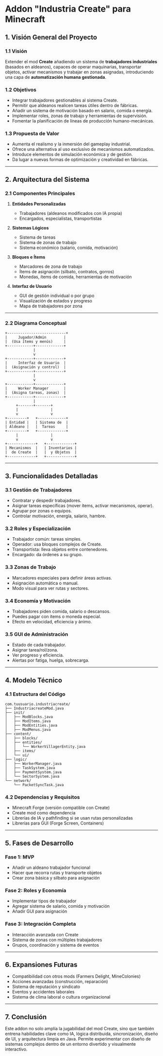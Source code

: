 # Addon "Industria Create" para Minecraft

## 1. Visión General del Proyecto

### 1.1 Visión
Extender el mod **Create** añadiendo un sistema de **trabajadores industriales** (basados en aldeanos), capaces de operar maquinarias, transportar objetos, activar mecanismos y trabajar en zonas asignadas, introduciendo una capa de **automatización humana gestionada**.

### 1.2 Objetivos
- Integrar trabajadores gestionables al sistema Create.
- Permitir que aldeanos realicen tareas útiles dentro de fábricas.
- Añadir un sistema de motivación basado en salario, comida o energía.
- Implementar roles, zonas de trabajo y herramientas de supervisión.
- Fomentar la planificación de líneas de producción humano-mecánicas.

### 1.3 Propuesta de Valor
- Aumenta el realismo y la inmersión del gameplay industrial.
- Ofrece una alternativa al uso exclusivo de mecanismos automatizados.
- Introduce elementos de simulación económica y de gestión.
- Da lugar a nuevas formas de optimización y creatividad en fábricas.

---

## 2. Arquitectura del Sistema

### 2.1 Componentes Principales
1. **Entidades Personalizadas**
   - Trabajadores (aldeanos modificados con IA propia)
   - Encargados, especialistas, transportistas

2. **Sistemas Lógicos**
   - Sistema de tareas
   - Sistema de zonas de trabajo
   - Sistema económico (salario, comida, motivación)

3. **Bloques e Ítems**
   - Marcadores de zona de trabajo
   - Ítems de asignación (silbato, contratos, gorros)
   - Monedas, ítems de comida, herramientas de motivación

4. **Interfaz de Usuario**
   - GUI de gestión individual o por grupo
   - Visualización de estados y progreso
   - Mapa de trabajadores por zona

---

### 2.2 Diagrama Conceptual
```
+---------------------------+
|     Jugador/Admin        |
|  (Usa ítems y menús)     |
+------------+-------------+
             |
             v
+------------+-------------+
|     Interfaz de Usuario  |
|  (Asignación y control)  |
+------------+-------------+
             |
             v
+------------+-------------+
|     Worker Manager       |
|  (Asigna tareas, zonas)  |
+------------+-------------+
             |
     +-------+-------+
     |               |
     v               v
+---------+   +-------------+
| Entidad |   | Sistema de  |
| Aldeano |   |  Tareas     |
+---------+   +-------------+
     |               |
     v               v
+-------------+   +-------------+
| Mecanismos  |   | Inventarios |
|  de Create  |   |  y Objetos  |
+-------------+   +-------------+
```

---

## 3. Funcionalidades Detalladas

### 3.1 Gestión de Trabajadores
- Contratar y despedir trabajadores.
- Asignar tareas específicas (mover ítems, activar mecanismos, operar).
- Agrupar por zonas o equipos.
- Controlar motivación, energía, salario, hambre.

### 3.2 Roles y Especialización
- Trabajador común: tareas simples.
- Operador: usa bloques complejos de Create.
- Transportista: lleva objetos entre contenedores.
- Encargado: da órdenes a su grupo.

### 3.3 Zonas de Trabajo
- Marcadores especiales para definir áreas activas.
- Asignación automática o manual.
- Modo visual para ver rutas y sectores.

### 3.4 Economía y Motivación
- Trabajadores piden comida, salario o descansos.
- Puedes pagar con ítems o moneda especial.
- Efecto en velocidad, eficiencia y ánimo.

### 3.5 GUI de Administración
- Estado de cada trabajador.
- Asignar tarea/rol/zona.
- Ver progreso y eficiencia.
- Alertas por fatiga, huelga, sobrecarga.

---

## 4. Modelo Técnico

### 4.1 Estructura del Código
```plaintext
com.tuusuario.industriacreate/
├── IndustriacreateMod.java
├── init/
│   ├── ModBlocks.java
│   ├── ModItems.java
│   ├── ModEntities.java
│   ├── ModMenus.java
├── content/
│   ├── blocks/
│   ├── entities/
│   │   └── WorkerVillagerEntity.java
│   ├── items/
│   └── ui/
├── logic/
│   ├── WorkerManager.java
│   ├── TaskSystem.java
│   ├── PaymentSystem.java
│   └── SectorSystem.java
└── network/
    └── PacketSyncTask.java
```

### 4.2 Dependencias y Requisitos
- Minecraft Forge (versión compatible con Create)
- Create mod como dependencia
- Librerías de IA y pathfinding si se usan rutas personalizadas
- Librerías para GUI (Forge Screen, Containers)

---

## 5. Fases de Desarrollo

### Fase 1: MVP
- Añadir un aldeano trabajador funcional
- Hacer que recorra rutas y transporte objetos
- Crear zona básica y silbato para asignación

### Fase 2: Roles y Economía
- Implementar tipos de trabajador
- Agregar sistema de salario, comida y motivación
- Añadir GUI para asignación

### Fase 3: Integración Completa
- Interacción avanzada con Create
- Sistema de zonas con múltiples trabajadores
- Grupos, coordinación y sistema de eventos

---

## 6. Expansiones Futuras

- Compatibilidad con otros mods (Farmers Delight, MineColonies)
- Acciones avanzadas (construcción, reparación)
- Sistema de reputación y sindicato
- Eventos y accidentes laborales
- Sistema de clima laboral o cultura organizacional

---

## 7. Conclusión

Este addon no solo amplía la jugabilidad del mod Create, sino que también entrena habilidades clave como IA, lógica distribuida, sincronización, diseño de UI, y arquitectura limpia en Java. Permite experimentar con diseño de sistemas complejos dentro de un entorno divertido y visualmente interactivo.
